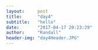 ```yaml
---
layout:     post
title:      "day4"
subtitle:   "hello"
date:       "2017-04-17 20:23:29"
author:     "Randall"
header-img: "day4Header.JPG"
---
```

